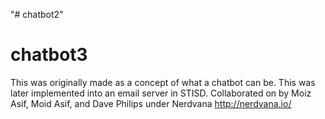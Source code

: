 "# chatbot2" 
# chatbot3
This was originally made as a concept of what a chatbot can be.
This was later implemented into an email server in STISD. 
Collaborated on by Moiz Asif, Moid Asif, and Dave Philips under Nerdvana
http://nerdvana.io/
